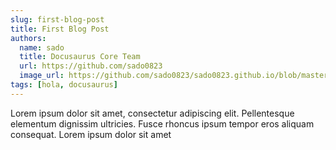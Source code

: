 ```yaml
---
slug: first-blog-post
title: First Blog Post
authors:
  name: sado
  title: Docusaurus Core Team
  url: https://github.com/sado0823
  image_url: https://github.com/sado0823/sado0823.github.io/blob/master/static/img/avatar.jpeg
tags: [hola, docusaurus]
---
```


Lorem ipsum dolor sit amet, consectetur adipiscing elit. Pellentesque elementum dignissim ultricies. Fusce rhoncus ipsum tempor eros aliquam consequat. Lorem ipsum dolor sit amet
